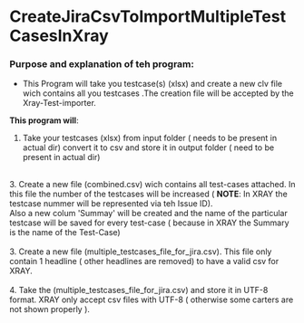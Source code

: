 # CreateJiraCsvToImportMultipleTestCasesInXray

### Purpose and explanation of teh program: 

- This Program will take you testcase(s) (xlsx) and create a new clv file wich contains all you testcases .The creation file will be accepted by the Xray-Test-importer.

<b>This program will</b>: 

1. Take your testcases (xlsx) from input folder ( needs to be present in actual dir) convert it to csv and store it in output folder ( need to be present in actual dir) <br>
<br>
3. Create a new file (combined.csv) wich contains all test-cases attached. In this file the number of the testcases will be increased ( <b>NOTE</b>: In XRAY the testcase nummer will be represented via teh Issue ID).<br> Also a new colum 'Summay' will be created and the name of the particular testcase will be saved for every test-case ( because in XRAY the Summary is the name of the Test-Case) <br>
<br>
3. Create a new file (multiple_testcases_file_for_jira.csv). This file only contain 1 headline ( other headlines are removed) to have a valid csv for XRAY.<br>
<br>
4. Take the (multiple_testcases_file_for_jira.csv) and store it in UTF-8 format. XRAY only accept csv files with UTF-8 ( otherwise some carters are not shown properly ).<br>

